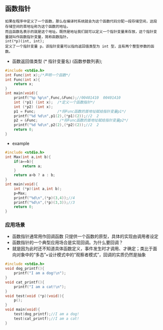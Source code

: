 ## 函数指针
```
如果在程序中定义了一个函数，那么在编译时系统就会为这个函数代码分配一段存储空间，这段存储空间的首地址称为这个函数的地址。
而且函数名表示的就是这个地址。既然是地址我们就可以定义一个指针变量来存放，这个指针变量就叫作函数指针变量，简称函数指针。
int(*p)(int, int);
定义了一个指针变量 p，该指针变量可以指向返回值类型为 int 型，且有两个整型参数的函数。
```
* 函数返回值类型 (* 指针变量名) (函数参数列表);
```c
#include <stdio.h>
int Func(int x);/*声明一个函数*/
int Func(int x){
    return x;
}
int main(void){
    printf("%p %p\n",Func,&Func);//00401410  00401410
    int (*p1) (int x);  /*定义一个函数指针*/
    int (*p2) (int x);
    p1 = Func;          /*将Func函数的首地址赋给指针变量p1*/
    printf("%d %d\n",p1(2),(*p1)(2));//2  2
    p2 = &Func;          /*将Func函数的首地址赋给指针变量p2*/
    printf("%d %d\n",p2(2),(*p2)(2));//2  2
    return 0;
}
```
* example
```c
#include <stdio.h>
int Max(int a,int b){
    if(a==b){
        return a;
    }
    return a>b ? a : b; 
}
int main(void){
    int (*p)(int a,int b);
    p=Max;
    printf("%d\n",(*p)(3,4));//4
    printf("%d\n",(*p)(3,3));//3
    return 0;
}
```
### 应用场景
* 函数指针通常用作回调函数 只提供一个函数的原型，具体的实现由调用者设定
* 函数指针的一个典型应用场合是实现回调。为什么要回调？
* 就是因为此时还不知道具体函数定义，事件发生时才调用、才确定；类比于面向对象中的“多态”+设计模式中的“观察者模式”，回调的实质仍然是抽象
```c
#include <stdio.h>
void dog_printf(){
    printf("I am a dog!\n");
}
void cat_printf(){
    printf("I am a cat!\n");
}
void test(void (*p)(void)){
    p();
}
void main(void){
    test(dog_printf);//I am a dog!
    test(cat_printf);//I am a cat!
}
```
